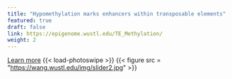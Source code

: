 ```yaml
---
title: "Hypomethylation marks enhancers within transposable elements"
featured: true
draft: false
link: https://epigenome.wustl.edu/TE_Methylation/
weight: 2
---
```


[Learn more](https://epigenome.wustl.edu/TE_Methylation/)
{{< load-photoswipe >}}
{{< figure src = "https://wang.wustl.edu/img/slider2.jpg" >}}



